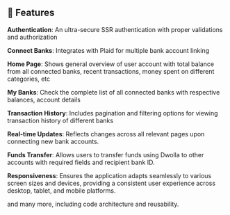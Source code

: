 ## <a name="features">🔋 Features</a>

  **Authentication**: An ultra-secure SSR authentication with proper validations and authorization

  **Connect Banks**: Integrates with Plaid for multiple bank account linking

  **Home Page**: Shows general overview of user account with total balance from all connected banks, recent transactions, money spent on different categories, etc

  **My Banks**: Check the complete list of all connected banks with respective balances, account details

 **Transaction History**: Includes pagination and filtering options for viewing transaction history of different banks

 **Real-time Updates**: Reflects changes across all relevant pages upon connecting new bank accounts.

 **Funds Transfer**: Allows users to transfer funds using Dwolla to other accounts with required fields and recipient bank ID.

 **Responsiveness**: Ensures the application adapts seamlessly to various screen sizes and devices, providing a consistent user experience across desktop, tablet, and mobile platforms.

and many more, including code architecture and reusability. 
